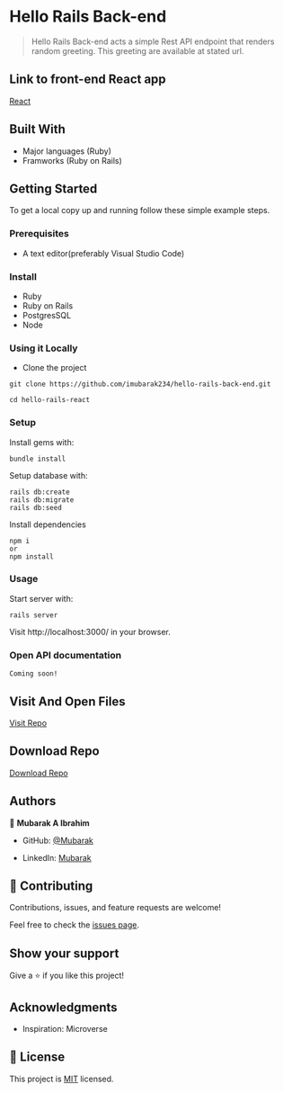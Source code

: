 # Hello Rails Back-end

> Hello Rails Back-end acts a simple Rest API endpoint that renders random greeting. This greeting are available at stated url.

## Link to front-end React app
[React](https://github.com/imubarak234/hello-react-front-end)


## Built With

- Major languages (Ruby)
- Framworks (Ruby on Rails)

## Getting Started

To get a local copy up and running follow these simple example steps.

### Prerequisites
- A text editor(preferably Visual Studio Code)

### Install
- Ruby
- Ruby on Rails
- PostgresSQL
- Node

### Using it Locally

- Clone the project

```
git clone https://github.com/imubarak234/hello-rails-back-end.git

cd hello-rails-react

```

### Setup

Install gems with:

```
bundle install
```

Setup database with:

```
rails db:create
rails db:migrate
rails db:seed
```

Install dependencies

```
npm i 
or
npm install
```

### Usage

Start server with:

```
rails server
```

Visit http://localhost:3000/ in your browser.

### Open API documentation

```
Coming soon!
```


## Visit And Open Files

[Visit Repo](https://github.com/imubarak234/hello-rails-back-end)

## Download Repo

[Download Repo](https://github.com/imubarak234/hello-rails-back-end)


## Authors

👤 **Mubarak A Ibrahim**

- GitHub: [@Mubarak](https://github.com/imubarak234)

- LinkedIn: [Mubarak](https://www.linkedin.com/in/mubarak-ibrahim-1540a5208/)


## 🤝 Contributing

Contributions, issues, and feature requests are welcome!

Feel free to check the [issues page](https://github.com/imubarak234/React-RoR-Hello-world/issues).

## Show your support

Give a ⭐️ if you like this project!

## Acknowledgments

- Inspiration: Microverse

## 📝 License

This project is [MIT](./LICENSE.md) licensed.
